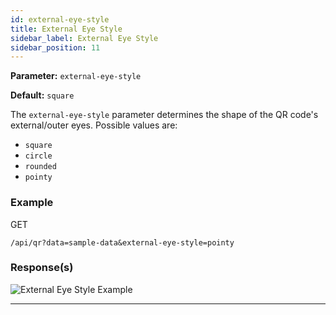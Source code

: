 ```yaml
---
id: external-eye-style
title: External Eye Style
sidebar_label: External Eye Style
sidebar_position: 11
---
```


**Parameter:** `external-eye-style`

**Default:** `square`

The `external-eye-style` parameter determines the shape of the QR code's external/outer eyes. Possible values are:

- `square`
- `circle`
- `rounded`
- `pointy`

### Example

GET
```http
/api/qr?data=sample-data&external-eye-style=pointy
```


### Response(s)
<img class="example-qr" src="/qr-phoenix-docs/img/examples/external-eye-style.png" alt="External Eye Style Example" />
<hr />

